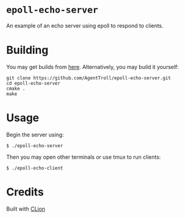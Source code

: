 # `epoll-echo-server`

An example of an echo server using epoll to respond to clients.

# Building

You may get builds from [here](). Alternatively, you may build it yourself:

``` shell
git clone https://github.com/AgentTroll/epoll-echo-server.git
cd epoll-echo-server
cmake .
make
```

# Usage

Begin the server using:

``` shell
$ ./epoll-echo-server
```

Then you may open other terminals or use tmux to run clients:

``` shell
$ ./epoll-echo-client
```

# Credits

Built with [CLion](https://www.jetbrains.com/clion/)